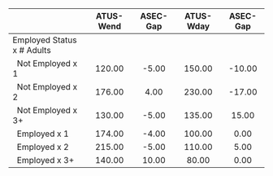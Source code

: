 
|                      |    ATUS-Wend |     ASEC-Gap |    ATUS-Wday |     ASEC-Gap |
| -------------------- | :----------: | :----------: | :----------: | :----------: |
| Employed Status x # Adults |              |              |              |              |
| &nbsp;&nbsp;Not Employed x 1 |       120.00 |        -5.00 |       150.00 |       -10.00 |
| &nbsp;&nbsp;Not Employed x 2 |       176.00 |         4.00 |       230.00 |       -17.00 |
| &nbsp;&nbsp;Not Employed x 3+ |       130.00 |        -5.00 |       135.00 |        15.00 |
| &nbsp;&nbsp;Employed x 1 |       174.00 |        -4.00 |       100.00 |         0.00 |
| &nbsp;&nbsp;Employed x 2 |       215.00 |        -5.00 |       110.00 |         5.00 |
| &nbsp;&nbsp;Employed x 3+ |       140.00 |        10.00 |        80.00 |         0.00 |

